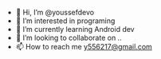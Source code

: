 - 👋 Hi, I’m @youssefdevo
- 👀 I’m interested in programing
- 🌱 I’m currently learning Android dev
- 💞️ I’m looking to collaborate on ..
- 📫 How to reach me y556217@gmail.com

<!---
youssefdevo/youssefdevo is a ✨ special ✨ repository because its `README.md` (this file) appears on your GitHub profile.
You can click the Preview link to take a look at your changes.
--->
